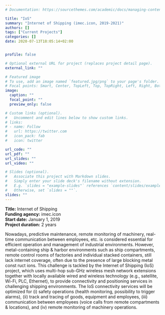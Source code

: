```yaml
---
# Documentation: https://sourcethemes.com/academic/docs/managing-content/

title: "IoS"
summary: "Internet of Shipping (imec.icon, 2019-2021)"
authors: []
tags: ["Current Projects"]
categories: []
date: 2020-07-13T18:05:14+02:00


profile: false

# Optional external URL for project (replaces project detail page).
external_link: ""

# Featured image
# To use, add an image named `featured.jpg/png` to your page's folder.
# Focal points: Smart, Center, TopLeft, Top, TopRight, Left, Right, BottomLeft, Bottom, BottomRight.
image:
  caption: ""
  focal_point: ""
  preview_only: false

# Custom links (optional).
#   Uncomment and edit lines below to show custom links.
# links:
# - name: Follow
#   url: https://twitter.com
#   icon_pack: fab
#   icon: twitter

url_code: ""
url_pdf: ""
url_slides: ""
url_video: ""

# Slides (optional).
#   Associate this project with Markdown slides.
#   Simply enter your slide deck's filename without extension.
#   E.g. `slides = "example-slides"` references `content/slides/example-slides.md`.
#   Otherwise, set `slides = ""`.
slides: ""
---
```

**Title:** Internet of Shipping\
**Funding agency:** imec.icon\
**Start date:** January 1, 2019\
**Project duration:** 2 years

Nowadays, predictive maintenance, remote monitoring of machinery, real-time communication between employees, etc. is considered essential for efficient operation and management of industrial environments. However, metal-containing ship & harbor environments such as ship compartments, remote control rooms of factories and individual stacked containers, still lack internet coverage, often due to the presence of large blocking metal const ruct ions. This challenge is tackled by the Internet of Shipping (IoS) project, which uses multi-hop sub-GHz wireless mesh network extensions together with locally available wired and wireless technology (e.g., satellite, Wi-Fi, PLC, Ethernet), to provide connectivity and positioning services in challenging shipping environments. The IoS connectivity services will be optimized for (i) safety operations (health monitoring, possibility to trigger alarms), (ii) track and tracing of goods, equipment and employees, (iii) communication between employees (voice calls from remote compartments & locations), and (iv) remote monitoring of machinery operations.